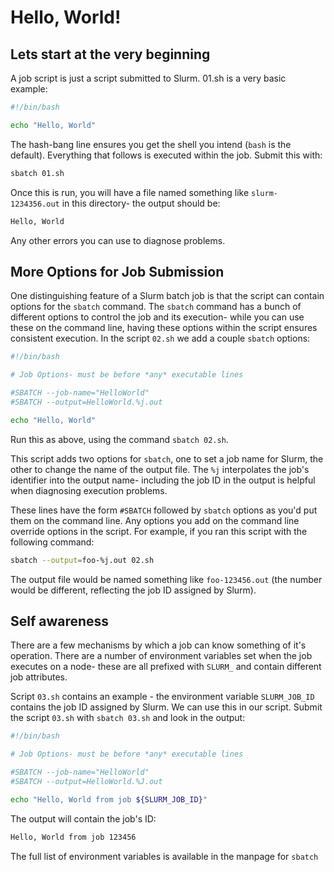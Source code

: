 # Hello, World!

## Lets start at the very beginning

A job script is just a script submitted to Slurm.  01.sh is a very basic example:

```bash
#!/bin/bash

echo "Hello, World"
```

The hash-bang line ensures you get the shell you intend (`bash` is the default).  Everything that follows is executed within the job.  Submit this with:

```bash
sbatch 01.sh
```

Once this is run, you will have a file named something like `slurm-1234356.out` in this directory- the output should be:

```bash
Hello, World
```

Any other errors you can use to diagnose problems.

## More Options for Job Submission

One distinguishing feature of a Slurm batch job is that the script can contain options for the `sbatch` command.  The `sbatch` command has a bunch of different options to control the job and its execution- while you can use these on the command line, having these options within the script ensures consistent execution.  In the script `02.sh` we add a couple `sbatch` options:

```bash
#!/bin/bash

# Job Options- must be before *any* executable lines

#SBATCH --job-name="HelloWorld"
#SBATCH --output=HelloWorld.%j.out

echo "Hello, World"
```

Run this as above, using the command `sbatch 02.sh`.

This script adds two options for `sbatch`, one to set a job name for Slurm, the other to change the name of the output file.  The `%j` interpolates the job's identifier into the output name- including the job ID in the output is helpful when diagnosing execution problems.

These lines have the form `#SBATCH` followed by `sbatch` options as you'd put them on the command line.  Any options you add on the command line override options in the script.  For example, if you ran this script with the following command:

```bash
sbatch --output=foo-%j.out 02.sh
```

The output file would be named something like `foo-123456.out` (the number would be different, reflecting the job ID assigned by Slurm).

## Self awareness

There are a few mechanisms by which a job can know something of it's operation.  There are a number of environment variables set when the job executes on a node- these are all prefixed with `SLURM_` and contain different job attributes.

Script `03.sh` contains an example - the environment variable `SLURM_JOB_ID` contains the job ID assigned by Slurm.  We can use this in our script.  Submit the script `03.sh` with `sbatch 03.sh` and look in the output:

```bash
#!/bin/bash

# Job Options- must be before *any* executable lines

#SBATCH --job-name="HelloWorld"
#SBATCH --output=HelloWorld.%J.out

echo "Hello, World from job ${SLURM_JOB_ID}"
```

The output will contain the job's ID:

```bash
Hello, World from job 123456
```

The full list of environment variables is available in the manpage for `sbatch`
